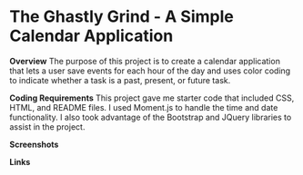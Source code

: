 # The Ghastly Grind - A Simple Calendar Application

<b>Overview</b>
The purpose of this project is to create a calendar application that lets a user save events for each hour of the day and uses color coding to indicate whether a task is a past, present, or future task.

<b>Coding Requirements</b>
This project gave me starter code that included CSS, HTML, and README files. I used Moment.js to handle the time and date functionality. I also took advantage of the Bootstrap and JQuery libraries to assist in the project.

<b>Screenshots</b>

<b>Links</b>
